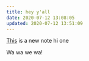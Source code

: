 ```yaml
---
title: hey y'all
date: 2020-07-12 13:08:05
updated: 2020-07-12 13:51:09
---
```



[This](/This) is a new note hi one

Wa wa we wa!
